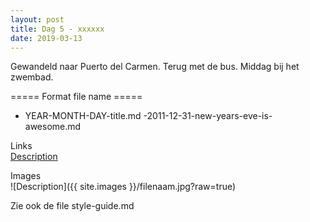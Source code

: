 ```yaml
---
layout: post
title: Dag 5 - xxxxxx
date: 2019-03-13
---
```

Gewandeld naar Puerto del Carmen. Terug met de bus. Middag bij het zwembad.

===== Format file name =====
- YEAR-MONTH-DAY-title.md
-2011-12-31-new-years-eve-is-awesome.md

Links  
[Description](http://example.com)

Images  
![Description]({{ site.images }}/filenaam.jpg?raw=true)

Zie ook de file style-guide.md

